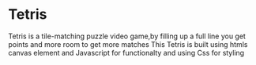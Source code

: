 # Tetris

Tetris is a tile-matching puzzle video game,by  filling up a full line you get points and more room to get more matches
This Tetris is built using htmls canvas element and Javascript for functionalty and using Css for styling
